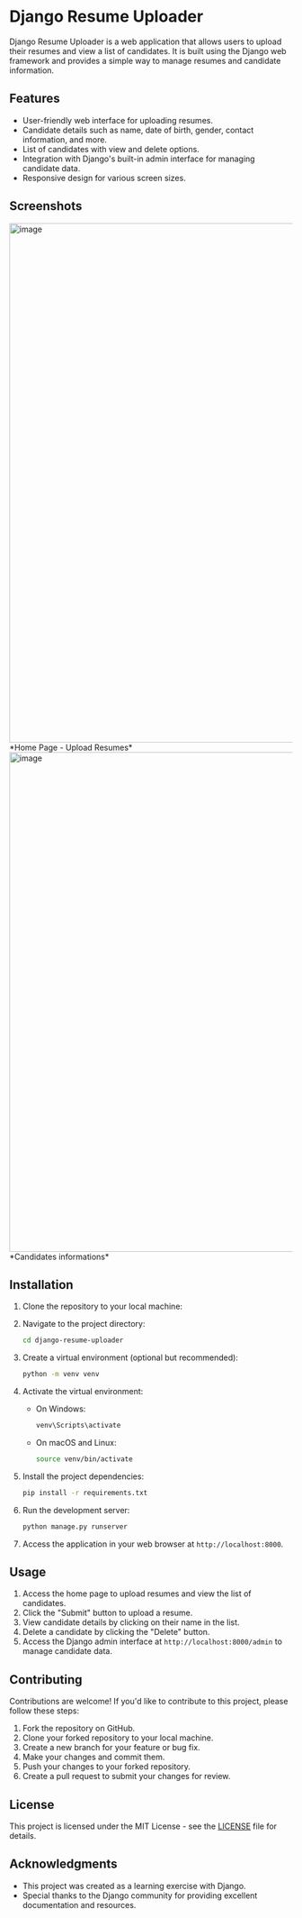 # Django Resume Uploader

Django Resume Uploader is a web application that allows users to upload their resumes and view a list of candidates. It is built using the Django web framework and provides a simple way to manage resumes and candidate information.

## Features

- User-friendly web interface for uploading resumes.
- Candidate details such as name, date of birth, gender, contact information, and more.
- List of candidates with view and delete options.
- Integration with Django's built-in admin interface for managing candidate data.
- Responsive design for various screen sizes.

## Screenshots

<img width="922" alt="image" src="https://github.com/SuryaPratap2542/Resume-Uploader/assets/89827931/d3924bcc-5483-4dec-9405-7577057ba473">
*Home Page - Upload Resumes*

<img width="887" alt="image" src="https://github.com/SuryaPratap2542/Resume-Uploader/assets/89827931/8114c052-76d5-46b2-9a8b-b268225fb06b">
*Candidates informations*

## Installation

1. Clone the repository to your local machine:

   
2. Navigate to the project directory:

   ```bash
   cd django-resume-uploader
   ```

3. Create a virtual environment (optional but recommended):

   ```bash
   python -m venv venv
   ```

4. Activate the virtual environment:

   - On Windows:

     ```bash
     venv\Scripts\activate
     ```

   - On macOS and Linux:

     ```bash
     source venv/bin/activate
     ```

5. Install the project dependencies:

   ```bash
   pip install -r requirements.txt
   ```

6. Run the development server:

   ```bash
   python manage.py runserver
   ```

7. Access the application in your web browser at `http://localhost:8000`.

## Usage

1. Access the home page to upload resumes and view the list of candidates.
2. Click the "Submit" button to upload a resume.
3. View candidate details by clicking on their name in the list.
4. Delete a candidate by clicking the "Delete" button.
5. Access the Django admin interface at `http://localhost:8000/admin` to manage candidate data.

## Contributing

Contributions are welcome! If you'd like to contribute to this project, please follow these steps:

1. Fork the repository on GitHub.
2. Clone your forked repository to your local machine.
3. Create a new branch for your feature or bug fix.
4. Make your changes and commit them.
5. Push your changes to your forked repository.
6. Create a pull request to submit your changes for review.

## License

This project is licensed under the MIT License - see the [LICENSE](LICENSE) file for details.

## Acknowledgments

- This project was created as a learning exercise with Django.
- Special thanks to the Django community for providing excellent documentation and resources.

